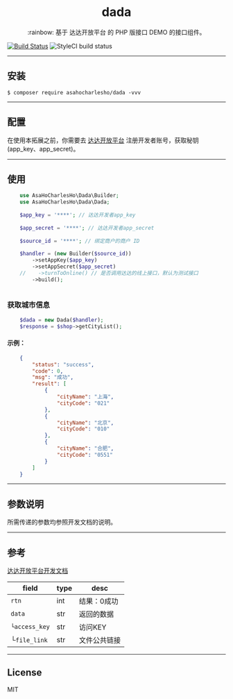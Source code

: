 <h1 align="center">dada</h1>

<p align="center">:rainbow: 基于 达达开放平台 的 PHP 版接口 DEMO 的接口组件。</p>

[![Build Status](https://travis-ci.org/asa-charles-ho/dada.svg?branch=master)](https://travis-ci.org/asa-charles-ho/dada)
![StyleCI build status](https://github.styleci.io/repos/169403831/shield)

----------

## 安装 ##

    $ composer require asahocharlesho/dada -vvv


----------

## 配置 ##

在使用本拓展之前，你需要去 [达达开放平台][2] 注册开发者账号，获取秘钥(app_key、app_secret)。


----------

## 使用 ##

```PHP
    use AsaHoCharlesHo\Dada\Builder;
    use AsaHoCharlesHo\Dada\Dada;
    
    $app_key = '****'; // 达达开发者app_key
    
    $app_secret = '****'; // 达达开发者app_secret
    
    $source_id = '****'; // 绑定商户的商户 ID
    
    $handler = (new Builder($source_id))
        ->setAppKey($app_key)
        ->setAppSecret($app_secret)
    //    ->turnToOnline() // 是否调用达达的线上接口，默认为测试接口
        ->build();
   
``` 
    
### 获取城市信息 ###

```PHP
    $dada = new Dada($handler);
    $response = $shop->getCityList();
```

#### 示例： ####

```JSON
    {
        "status": "success",
        "code": 0,
        "msg": "成功",
        "result": [
            {
                "cityName": "上海",
                "cityCode": "021"
            },
            {
                "cityName": "北京",
                "cityCode": "010"
            },
            {
                "cityName": "合肥",
                "cityCode": "0551"
            }
        ]
    }
```

----------

## 参数说明 ##

所需传递的参数均参照开发文档的说明。

----------

## 参考 ##

[达达开放平台开发文档][3]

field | type | desc
--- | --- | ---
`rtn` | int | 结果：0成功
`data` | str | 返回的数据
`└access_key` | str | 访问KEY
└`file_link` | str | 文件公共链接 

----------


## License ##

MIT

  [1]: https://newopen.imdada.cn/#/development/file?_k=kbcov3
  [2]: https://newopen.imdada.cn
  [3]: https://newopen.imdada.cn/#/development/file?_k=kbcov3
